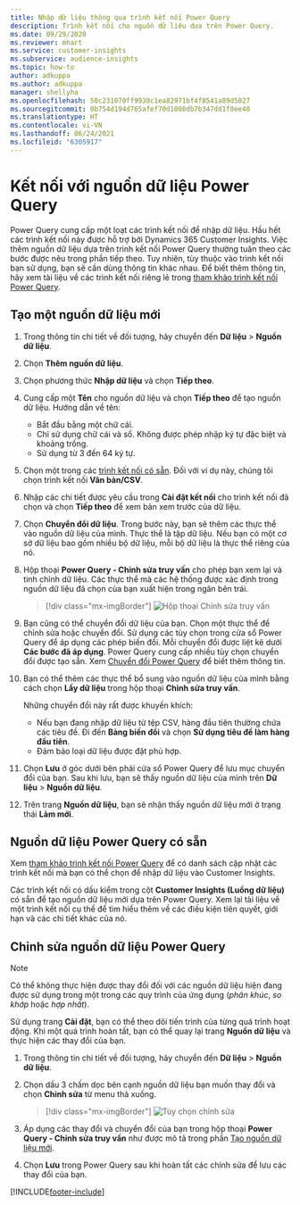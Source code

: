 ```yaml
---
title: Nhập dữ liệu thông qua trình kết nối Power Query
description: Trình kết nối cho nguồn dữ liệu dựa trên Power Query.
ms.date: 09/29/2020
ms.reviewer: mhart
ms.service: customer-insights
ms.subservice: audience-insights
ms.topic: how-to
author: adkuppa
ms.author: adkuppa
manager: shellyha
ms.openlocfilehash: 50c231070ff9930c1ea82971bf4f8541a89d5027
ms.sourcegitcommit: 0b754d194d765afef70d1008db7b347dd1f0ee40
ms.translationtype: HT
ms.contentlocale: vi-VN
ms.lasthandoff: 06/24/2021
ms.locfileid: "6305917"
---
```

# <a name="connect-to-a-power-query-data-source"></a>Kết nối với nguồn dữ liệu Power Query

Power Query cung cấp một loạt các trình kết nối để nhập dữ liệu. Hầu hết các trình kết nối này được hỗ trợ bởi Dynamics 365 Customer Insights. Việc thêm nguồn dữ liệu dựa trên trình kết nối Power Query thường tuân theo các bước được nêu trong phần tiếp theo. Tuy nhiên, tùy thuộc vào trình kết nối bạn sử dụng, bạn sẽ cần dùng thông tin khác nhau. Để biết thêm thông tin, hãy xem tài liệu về các trình kết nối riêng lẻ trong [tham khảo trình kết nối Power Query](/power-query/connectors/).

## <a name="create-a-new-data-source"></a>Tạo một nguồn dữ liệu mới

1. Trong thông tin chi tiết về đối tượng, hãy chuyển đến **Dữ liệu** > **Nguồn dữ liệu**.

1. Chọn **Thêm nguồn dữ liệu**.

1. Chọn phương thức **Nhập dữ liệu** và chọn **Tiếp theo**.

1. Cung cấp một **Tên** cho nguồn dữ liệu và chọn **Tiếp theo** để tạo nguồn dữ liệu. Hướng dẫn về tên: 
   - Bắt đầu bằng một chữ cái.
   - Chỉ sử dụng chữ cái và số. Không được phép nhập ký tự đặc biệt và khoảng trống.
   - Sử dụng từ 3 đến 64 ký tự.

1. Chọn một trong các [trình kết nối có sẵn](#available-power-query-data-sources). Đối với ví dụ này, chúng tôi chọn trình kết nối **Văn bản/CSV**.

1. Nhập các chi tiết được yêu cầu trong **Cài đặt kết nối** cho trình kết nối đã chọn và chọn **Tiếp theo** để xem bản xem trước của dữ liệu.

1. Chọn **Chuyển đổi dữ liệu**. Trong bước này, bạn sẽ thêm các thực thể vào nguồn dữ liệu của mình. Thực thể là tập dữ liệu. Nếu bạn có một cơ sở dữ liệu bao gồm nhiều bộ dữ liệu, mỗi bộ dữ liệu là thực thể riêng của nó.

1. Hộp thoại **Power Query - Chỉnh sửa truy vấn** cho phép bạn xem lại và tinh chỉnh dữ liệu. Các thực thể mà các hệ thống được xác định trong nguồn dữ liệu đã chọn của bạn xuất hiện trong ngăn bên trái.

   > [!div class="mx-imgBorder"]
   > ![Hộp thoại Chỉnh sửa truy vấn](media/data-manager-configure-edit-queries.png "Hộp thoại Chỉnh sửa truy vấn")

1. Bạn cũng có thể chuyển đổi dữ liệu của bạn. Chọn một thực thể để chỉnh sửa hoặc chuyển đổi. Sử dụng các tùy chọn trong cửa sổ Power Query để áp dụng các phép biến đổi. Mỗi chuyển đổi được liệt kê dưới **Các bước đã áp dụng**. Power Query cung cấp nhiều tùy chọn chuyển đổi được tạo sẵn. Xem [Chuyển đổi Power Query](/power-query/power-query-what-is-power-query#transformations) để biết thêm thông tin.

1. Bạn có thể thêm các thực thể bổ sung vào nguồn dữ liệu của mình bằng cách chọn **Lấy dữ liệu** trong hộp thoại **Chỉnh sửa truy vấn**.

   Những chuyển đổi này rất được khuyến khích:

   - Nếu bạn đang nhập dữ liệu từ tệp CSV, hàng đầu tiên thường chứa các tiêu đề. Đi đến **Bảng biến đổi** và chọn **Sử dụng tiêu đề làm hàng đầu tiên**.
   - Đảm bảo loại dữ liệu được đặt phù hợp.

1. Chọn **Lưu** ở góc dưới bên phải cửa sổ Power Query để lưu mục chuyển đổi của bạn. Sau khi lưu, bạn sẽ thấy nguồn dữ liệu của mình trên **Dữ liệu** > **Nguồn dữ liệu**.

1. Trên trang **Nguồn dữ liệu**, bạn sẽ nhận thấy nguồn dữ liệu mới ở trạng thái **Làm mới**.

## <a name="available-power-query-data-sources"></a>Nguồn dữ liệu Power Query có sẵn

Xem [tham khảo trình kết nối Power Query](/power-query/connectors/) để có danh sách cập nhật các trình kết nối mà bạn có thể chọn để nhập dữ liệu vào Customer Insights. 

Các trình kết nối có dấu kiểm trong cột **Customer Insights (Luồng dữ liệu)** có sẵn để tạo nguồn dữ liệu mới dựa trên Power Query. Xem lại tài liệu về một trình kết nối cụ thể để tìm hiểu thêm về các điều kiện tiên quyết, giới hạn và các chi tiết khác của nó.

## <a name="edit-power-query-data-sources"></a>Chỉnh sửa nguồn dữ liệu Power Query

> [!NOTE]
> Có thể không thực hiện được thay đổi đối với các nguồn dữ liệu hiện đang được sử dụng trong một trong các quy trình của ứng dụng (*phân khúc*, *so khớp* hoặc *hợp nhất*). 
>
> Sử dụng trang **Cài đặt**, bạn có thể theo dõi tiến trình của từng quá trình hoạt động. Khi một quá trình hoàn tất, bạn có thể quay lại trang **Nguồn dữ liệu** và thực hiện các thay đổi của bạn.

1. Trong thông tin chi tiết về đối tượng, hãy chuyển đến **Dữ liệu** > **Nguồn dữ liệu**.

2. Chọn dấu 3 chấm dọc bên cạnh nguồn dữ liệu bạn muốn thay đổi và chọn **Chỉnh sửa** từ menu thả xuống.

   > [!div class="mx-imgBorder"]
   > ![Tùy chọn chỉnh sửa](media/edit-option-data-sources.png "Tùy chọn chỉnh sửa")

3. Áp dụng các thay đổi và chuyển đổi của bạn trong hộp thoại **Power Query - Chỉnh sửa truy vấn** như được mô tả trong phần [Tạo nguồn dữ liệu mới](#create-a-new-data-source).

4. Chọn **Lưu** trong Power Query sau khi hoàn tất các chỉnh sửa để lưu các thay đổi của bạn.


[!INCLUDE[footer-include](../includes/footer-banner.md)]